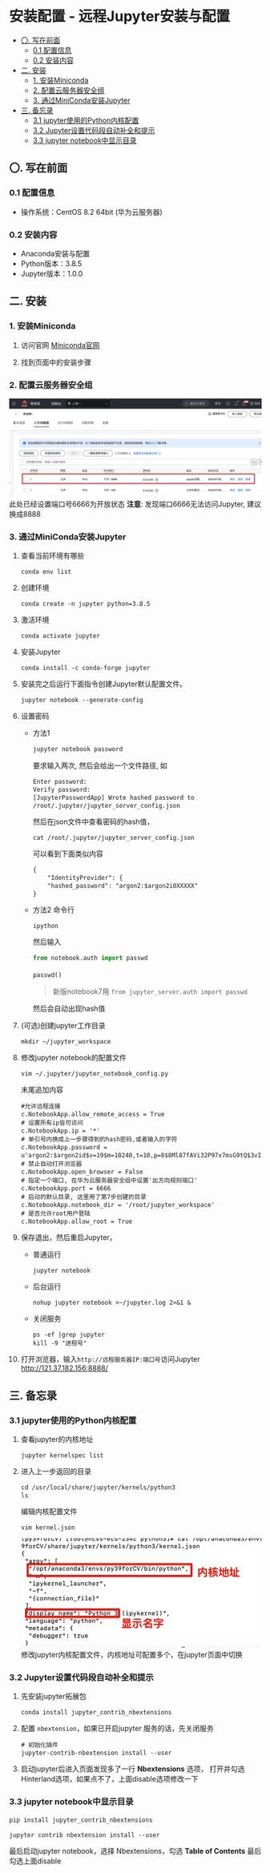 # 安装配置 - 远程Jupyter安装与配置

<!-- @import "[TOC]" {cmd="toc" depthFrom=2 depthTo=6 orderedList=false} -->

<!-- code_chunk_output -->

- [〇. 写在前面](#〇-写在前面)
  - [0.1 配置信息](#01-配置信息)
  - [0.2 安装内容](#02-安装内容)
- [二. 安装](#二-安装)
  - [1. 安装Miniconda](#1-安装miniconda)
  - [2. 配置云服务器安全组](#2-配置云服务器安全组)
  - [3. 通过MiniConda安装Jupyter](#3-通过miniconda安装jupyter)
- [三. 备忘录](#三-备忘录)
  - [3.1 jupyter使用的Python内核配置](#31-jupyter使用的python内核配置)
  - [3.2 Jupyter设置代码段自动补全和提示](#32-jupyter设置代码段自动补全和提示)
  - [3.3 jupyter notebook中显示目录](#33-jupyter-notebook中显示目录)

<!-- /code_chunk_output -->



## 〇. 写在前面
### 0.1 配置信息
- 操作系统：CentOS 8.2 64bit (华为云服务器)

### 0.2 安装内容
- Anaconda安装与配置
- Python版本：3.8.5
- Jupyter版本：1.0.0

## 二. 安装
### 1. 安装Miniconda
1. 访问官网
    [Miniconda官网](https://docs.anaconda.com/miniconda/)
    
2. 找到页面中的安装步骤


### 2. 配置云服务器安全组
![alt text](./img-Anaconda/华为云安全组.png)
此处已经设置端口号6666为开放状态
**注意**: 发现端口6666无法访问Jupyter, 建议换成8888

### 3. 通过MiniConda安装Jupyter

1. 查看当前环境有哪些
    ```
    conda env list
    ```
2. 创建环境
    ```
    conda create -n jupyter python=3.8.5
    ```
3. 激活环境
    ```
    conda activate jupyter
    ```
4. 安装Jupyter
    ```
    conda install -c conda-forge jupyter
    ```
5. 安装完之后运行下面指令创建Jupyter默认配置文件。
    ```
    jupyter notebook --generate-config
    ```

6. 设置密码
    + 方法1
        ```bash
        jupyter notebook password
        ```
        要求输入两次, 然后会给出一个文件路径, 如
        ```
        Enter password: 
        Verify password: 
        [JupyterPasswordApp] Wrote hashed password to /root/.jupyter/jupyter_server_config.json
        ```
        然后在json文件中查看密码的hash值，
        ```
        cat /root/.jupyter/jupyter_server_config.json
        ```
        可以看到下面类似内容
        ```
        {
            "IdentityProvider": {
            "hashed_password": "argon2:$argon2i0XXXXX"
        }
        ```
    + 方法2
        命令行
        ```
        ipython
        ```
        然后输入
        ```python
        from notebook.auth import passwd

        passwd()
        ```
        > 新版notebook7用 `from jupyter_server.auth import passwd`

        然后会自动出现hash值

7. (可选)创建jupyter工作目录
    ```
    mkdir ~/jupyter_workspace
    ```
8. 修改jupyter notebook的配置文件
    ```bash
    vim ~/.jupyter/jupyter_notebook_config.py
    ```
    末尾追加内容
    ```
    #允许远程连接
    c.NotebookApp.allow_remote_access = True
    # 设置所有ip皆可访问
    c.NotebookApp.ip = '*'
    # 单引号内换成上一步骤得到的hash密码,或者输入的字符
    c.NotebookApp.password = u'argon2:$argon2id$v=19$m=10240,t=10,p=8$8Ml87fAVi32P97x7msG9tQ$3vIrsafozXPix7ZORH1oPDp1kPScvPvtfR5hJOedjS0'
    # 禁止自动打开浏览器
    c.NotebookApp.open_browser = False
    # 指定一个端口, 在华为云服务器安全组中设置'出方向规则端口'
    c.NotebookApp.port = 6666
    # 启动的默认目录, 这里用了第7步创建的目录
    c.NotebookApp.notebook_dir = '/root/jupyter_workspace'
    # 是否允许root用户登陆
    c.NotebookApp.allow_root = True
    ```

9. 保存退出，然后重启Jupyter。
    + 普通运行
        ```
        jupyter notebook
        ```
    + 后台运行
        ```
        nohup jupyter notebook >~/jupyter.log 2>&1 &
        ```
    + 关闭服务
        ```
        ps -ef |grep jupyter      
        kill -9 "进程号"          
        ```

10. 打开浏览器，输入`http://远程服务器IP:端口号`访问Jupyter
    http://121.37.182.156:8888/ 





## 三. 备忘录
### 3.1 jupyter使用的Python内核配置
1. 查看jupyter的内核地址
    ```
    jupyter kernelspec list
    ```
2. 进入上一步返回的目录
    ```
    cd /usr/local/share/jupyter/kernels/python3
    ls
    ```
    编辑内核配置文件
    ```
    vim kernel.json
    ```
    ![alt text](./img-Anaconda/jupyter使用的Python内核配置.png)
    修改jupyter内核配置文件，内核地址可配置多个，在jupyter页面中切换

### 3.2 Jupyter设置代码段自动补全和提示
1. 先安装jupyter拓展包
    ```
    conda install jupyter_contrib_nbextensions
    ```
2. 配置 `nbextension`，如果已开启jupyter 服务的话，先关闭服务
    ```
    # 初始化插件
    jupyter-contrib-nbextension install --user
    ```
3. 启动jupyter后进入页面发现多了一行 **Nbextensions** 选项， 打开并勾选 Hinterland选项，如果点不了，上面disable选项修改一下

### 3.3 jupyter notebook中显示目录
```
pip install jupyter_contrib_nbextensions
```
```
jupyter contrib nbextension install --user
```
最后启动jupyter notebook，选择 Nbextensions，勾选 **Table of Contents**
最后勾选上面disable


